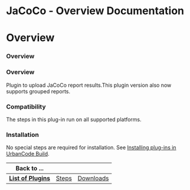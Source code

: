 
JaCoCo - Overview Documentation
===============================

# Overview




### Overview




 


### Overview


Plugin to upload JaCoCo report results.This plugin version also now supports 
grouped reports.


### Compatibility


The steps in this plug-in run on all supported platforms.


### Installation


No
 special steps are required for installation. See [Installing plug-ins in UrbanCode 
Build](http://www-01.ibm.com/support/knowledgecenter/#!/SS8NMD_6.1.0/com.ibm.ucbuild.doc/topics/plugin_ch.html 
"Installing plug-ins in UrbanCode Build").




|Back to ...|||
| :---: | :---: | :---: |
|[**List of Plugins**](../../index.md)|[Steps](./steps.md)|[Downloads](./downloads.md)|
